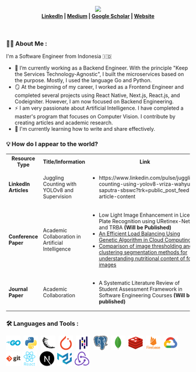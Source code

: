 <div id="header" align="center">
  <img src="https://media.giphy.com/media/gjrYDwbjnK8x36xZIO/giphy.gif" width="100"/>
</div>

<div id="social-media" align="center">
  <b>
    <a href="https://www.linkedin.com/in/vrizawahyu22/">LinkedIn</a> | 
    <a href="https://medium.com/@vrizawahyu22">Medium</a> | 
    <a href="https://scholar.google.com/citations?user=EIxGWhYAAAAJ&hl=en">Google Scholar</a> | 
    <a href="https://vrizawahyusaputra.com">Website</a>
  </b>
</div>
<br/>
<div id="visitor" align="center">
  <img src="https://komarev.com/ghpvc/?username=vrizawahyu22&style=flat-square&color=blue" alt=""/>
</div>

### :man_technologist: About Me :
I'm a Software Engineer from Indonesia 🇮🇩
- 🔭 I’m currently working as a Backend Engineer. With the principle "Keep the Services Technology-Agnostic", I built the microservices based on the purpose. Mostly, I used the language Go and Python.
- 🪞 At the beginning of my career, I worked as a Frontend Engineer and completed several projects using React Native, Next.js, React.js, and Codeigniter. However, I am now focused on Backend Engineering.
- ⚡ I am very passionate about Artificial Intelligence. I have completed a master's program that focuses on Computer Vision. I contribute by creating articles and academic research.
- 🌱 I'm currently learning how to write and share effectively.

### 💡 How do I appear to the world?
<table>
    <tr>
        <th width="25%">Resource Type</th>
        <th width="40%">Title/Information</th>
        <th width="35%">Link</th>
    </tr>
    <tr>
        <td><b>LinkedIn Articles</b></td>
        <td>Juggling Counting with YOLOv8 and Supervision</td>
        <td>
          <ul>
            <li>https://www.linkedin.com/pulse/juggling-counting-using-yolov8-vriza-wahyu-saputra-sbswc?trk=public_post_feed-article-content</li>
          </ul>
        </td>
    </tr>
    <tr>
        <td><b>Conference Paper</b></td>
        <td>Academic Collaboration in Artificial Intelligence</td>
        <td>
          <ul>
            <li>
              Low Light Image Enhancement in License Plate Recognition using URetinex-Net and TRBA <b>(Will be Published)</b>
            </li>
            <li>
              <a href="https://ieeexplore.ieee.org/abstract/document/9902925">An Efficient Load Balancing Using Genetic Algorithm in Cloud Computing</a>
            </li>
            <li>
              <a href="https://dl.acm.org/doi/abs/10.1145/3427423.3427441">Comparison of image thresholding and clustering segmentation methods for understanding nutritional content of food images</a>
            </li>
          </ul>
        </td>
    </tr>
    <tr>
        <td><b>Journal Paper</b></td>
        <td>Academic Collaboration</td>
        <td>
          <ul>
            <li>
              A Systematic Literature Review of Student Assessment Framework in Software Engineering Courses <b>(Will be published)</b>
            </li>
          </ul>
        </td>
    </tr>
</table>

### :hammer_and_wrench: Languages and Tools :
<div>
  <img src="https://github.com/devicons/devicon/blob/master/icons/go/go-original-wordmark.svg" title="Go" alt="Go" width="40" height="40"/>&nbsp;
  <img src="https://github.com/devicons/devicon/blob/master/icons/python/python-original.svg" title="Python" alt="Python" width="40" height="40"/>&nbsp;
  <img src="https://github.com/devicons/devicon/blob/master/icons/flask/flask-original.svg" title="Flask" alt="Flask" width="40" height="40"/>&nbsp;
  <img src="https://github.com/devicons/devicon/blob/master/icons/pytorch/pytorch-original.svg" title="Pytorch" alt="Pytorch" width="40" height="40"/>&nbsp;
  <img src="https://github.com/devicons/devicon/blob/master/icons/pandas/pandas-original.svg" title="Pandas" alt="Pandas" width="40" height="40"/>&nbsp;
  <img src="https://github.com/devicons/devicon/blob/master/icons/postgresql/postgresql-original.svg" title="PostgreSQL" alt="PostgreSQL" width="40" height="40"/>&nbsp;
  <img src="https://github.com/devicons/devicon/blob/master/icons/mongodb/mongodb-original.svg" title="MongoDB" alt="MongoDB" width="40" height="40"/>&nbsp;
  <img src="https://github.com/devicons/devicon/blob/master/icons/redis/redis-original.svg" title="Redis" alt="Redis" width="40" height="40"/>&nbsp;
  <img src="https://github.com/devicons/devicon/blob/master/icons/firebase/firebase-plain-wordmark.svg" title="Firebase" alt="Firebase" width="40" height="40"/>&nbsp;
  <img src="https://github.com/devicons/devicon/blob/master/icons/googlecloud/googlecloud-original.svg" title="GCP" alt="GCP" width="40" height="40"/>&nbsp;
  <img src="https://github.com/devicons/devicon/blob/master/icons/git/git-original-wordmark.svg" title="Git" alt="Git" width="40" height="40"/>
  <img src="https://github.com/devicons/devicon/blob/master/icons/react/react-original-wordmark.svg" title="React" alt="React" width="40" height="40"/>&nbsp;
  <img src="https://github.com/devicons/devicon/blob/master/icons/nextjs/nextjs-original.svg" title="Next-JS" alt="Next-JS" width="40" height="40"/>&nbsp;
  <img src="https://github.com/devicons/devicon/blob/master/icons/materialui/materialui-original.svg" title="Material UI" alt="Material UI" width="40" height="40"/>&nbsp;
  <img src="https://github.com/devicons/devicon/blob/master/icons/redux/redux-original.svg" title="Redux" alt="Redux " width="40" height="40"/>&nbsp;
</div>

